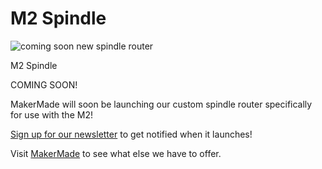 # M2 Spindle

![coming soon new spindle router](https://github.com/anthonygilbertt/Maker-Made-Maker300-3D-Printer/blob/Update-September-21-2021/Spindle.jpeg)

M2 Spindle

COMING SOON! 


  

MakerMade will soon be launching our custom spindle router specifically for use with the M2!

  

[Sign up for our newsletter](https://manage.kmail-lists.com/subscriptions/subscribe?a=V4R5GL&g=RiFhGe) to get notified when it launches!

Visit [MakerMade](https://makermade.com/) to see what else we have to offer.




